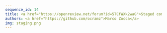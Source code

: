 ```yaml
---
sequence_id: 14
title: <a href="https://openreview.net/forum?id=5TCfWXk2waG">Staged compilation of tensor expressions</a>
authors: <a href="https://github.com/ocramz">Marco Zocca</a>
img: staging.png
---
```

